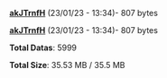 [**akJTrnfH**](/data/akJTrnfH.txt) (23/01/23 - 13:34)- 807 bytes

[**akJTrnfH**](/data/akJTrnfH.txt) (23/01/23 - 13:34)- 807 bytes

**Total Datas**: 5999

**Total Size**: 35.53 MB / 35.5 MB